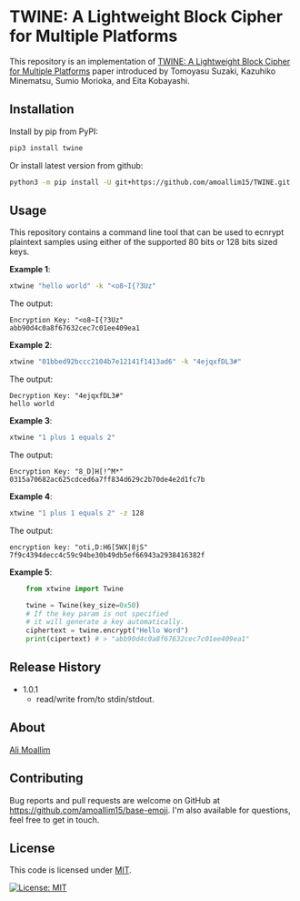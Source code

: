 # TWINE: A Lightweight Block Cipher for Multiple Platforms

This repository is an implementation of [TWINE: A Lightweight Block Cipher for Multiple Platforms](TWINE_A_Lightweight_Block_Cipher_for_Multiple_Platforms.pdf) paper introduced by Tomoyasu Suzaki, Kazuhiko Minematsu, Sumio Morioka, and Eita Kobayashi.

## Installation

Install by pip from PyPI:

```sh
pip3 install twine
```

Or install latest version from github:

```sh
python3 -m pip install -U git+https://github.com/amoallim15/TWINE.git
```

## Usage
This repository contains a command line tool that can be used to ecnrypt plaintext samples using either of the supported 80 bits or 128 bits sized keys.

**Example 1**:

```sh
xtwine "hello world" -k "<o8~I{?3Uz"
```

The output:

```
Encryption Key: "<o8~I{?3Uz"
abb90d4c0a8f67632cec7c01ee409ea1
```

**Example 2**:

```sh
xtwine "01bbed92bccc2104b7e12141f1413ad6" -k "4ejqxfDL3#"
```

The output:

```
Decryption Key: "4ejqxfDL3#"
hello world
```

**Example 3**:

```sh
xtwine "1 plus 1 equals 2"
```

The output:

```
Encryption Key: "8_D]H[!^M*"
0315a70682ac625cdced6a7ff834d629c2b70de4e2d1fc7b
```

**Example 4**:

```sh
xtwine "1 plus 1 equals 2" -z 128
```

The output:

```
encryption key: "oti,D:H6[5WX|8jS"
7f9c4394decc4c59c94be30b49db5ef66943a2938416382f
```

**Example 5**:

```py
    from xtwine import Twine

    twine = Twine(key_size=0x50)
    # If the key param is not specified
    # it will generate a key automatically.
    ciphertext = twine.encrypt("Hello Word")
    print(cipertext) # > "abb90d4c0a8f67632cec7c01ee409ea1"
```

## Release History

* 1.0.1
    * read/write from/to stdin/stdout.

## About

[Ali Moallim](mailto:amoallim15@gmail.com)

## Contributing

Bug reports and pull requests are welcome on GitHub at https://github.com/amoallim15/base-emoji.
I'm also available for questions, feel free to get in touch.

## License
This code is licensed under [MIT](https://opensource.org/licenses/MIT).

[![License: MIT](https://img.shields.io/badge/License-MIT-yellow.svg)](https://opensource.org/licenses/MIT)
